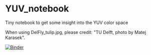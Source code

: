 # YUV_notebook
Tiny notebook to get some insight into the YUV color space

When using DelFly_tulip.jpg, please credit: "TU Delft, photo by Matej Karasek".

[![Binder](https://mybinder.org/badge_logo.svg)](https://mybinder.org/v2/gh/guidoAI/YUV_notebook.git/master)
